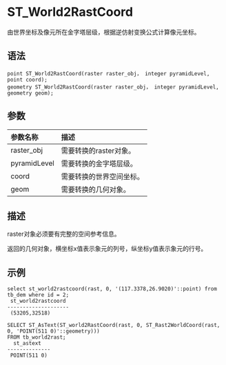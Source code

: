 # S​T\_World2RastCoord

由世界坐标及像元所在金字塔层级，根据逆仿射变换公式计算像元坐标。

## 语法

```
point ST_World2RastCoord(raster raster_obj， integer pyramidLevel, point coord);
geometry ST_World2RastCoord(raster raster_obj， integer pyramidLevel, geometry geom);
```

## 参数

|参数名称|描述|
|:---|:-|
|raster\_obj|需要转换的raster对象。|
|pyramidLevel|需要转换的金字塔层级。|
|coord|需要转换的世界空间坐标。|
|geom|需要转换的几何对象。|

## 描述

raster对象必须要有完整的空间参考信息。

返回的几何对象，横坐标x值表示象元的列号，纵坐标y值表示象元的行号。

## 示例

```
select st_world2rastcoord(rast, 0, '(117.3378,26.9020)'::point) from tb_dem where id = 2;
 st_world2rastcoord 
--------------------
 (53205,32518)

SELECT ST_AsText(ST_world2RastCoord(rast, 0, ST_Rast2WorldCoord(rast, 0, 'POINT(511 0)'::geometry))) 
FROM tb_world2rast;
  st_astext   
--------------
 POINT(511 0)
```

